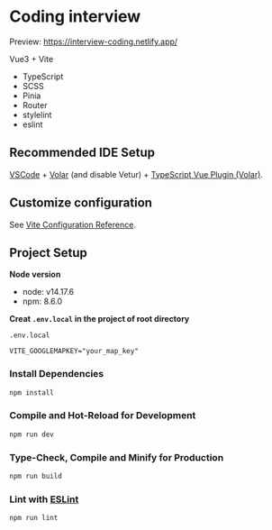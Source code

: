 # Coding interview

Preview: https://interview-coding.netlify.app/

Vue3 + Vite

- TypeScript 
- SCSS
- Pinia
- Router 
- stylelint
- eslint

## Recommended IDE Setup

[VSCode](https://code.visualstudio.com/) + [Volar](https://marketplace.visualstudio.com/items?itemName=johnsoncodehk.volar) (and disable Vetur) + [TypeScript Vue Plugin (Volar)](https://marketplace.visualstudio.com/items?itemName=johnsoncodehk.vscode-typescript-vue-plugin).

## Customize configuration

See [Vite Configuration Reference](https://vitejs.dev/config/).

## Project Setup

**Node version**

- node: v14.17.6
- npm: 8.6.0

**Creat `.env.local` in the project of root directory**

`.env.local`

```
VITE_GOOGLEMAPKEY="your_map_key"
```

### Install Dependencies

```sh
npm install
```

### Compile and Hot-Reload for Development

```sh
npm run dev
```

### Type-Check, Compile and Minify for Production

```sh
npm run build
```

### Lint with [ESLint](https://eslint.org/)

```sh
npm run lint
```
